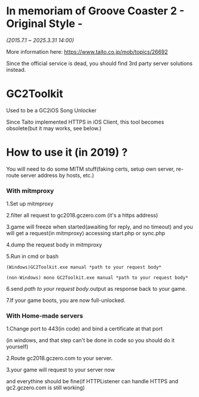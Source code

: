 # In memoriam of Groove Coaster 2 - Original Style - 
*(2015.7.1 ~ 2025.3.31 14:00)*

More information here: https://www.taito.co.jp/mob/topics/26692

Since the official service is dead, you should find 3rd party server solutions instead.

# GC2Toolkit
Used to be a GC2iOS Song Unlocker

Since Taito implemented HTTPS in iOS Client, this tool becomes obsolete(but it may works, see below.)

# How to use it (in 2019) ?
You will need to do some MITM stuff(faking certs, setup own server, re-route server address by hosts, etc.)

### With mitmproxy
1.Set up mitmproxy

2.filter all request to gc2018.gczero.com (it's a https address)

3.game will freeze when started(awaiting for reply, and no timeout)
  and you will get a request(in mitmproxy) accessing start.php or sync.php
  
4.dump the request body in mitmproxy

5.Run in cmd or bash

    (Windows)GC2Toolkit.exe manual *path to your request body*
    
    (non-Windows) mono GC2Toolkit.exe manual *path to your request body*

6.send *path to your request body*.output as response back to your game.

7.If your game boots, you are now full-unlocked.


### With Home-made servers
1.Change port to 443(in code) and bind a certificate at that port

  (in windows, and that step can't be done in code so you should do it yourself)
  
2.Route gc2018.gczero.com to your server.

3.your game will request to your server now

  and everythine should be fine(if HTTPListener can handle HTTPS and gc2.gczero.com is still working)

